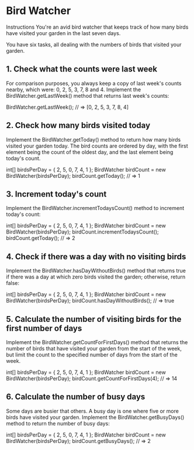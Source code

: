 # Bird Watcher
Instructions
You're an avid bird watcher that keeps track of how many birds have visited your garden in the last seven days.

You have six tasks, all dealing with the numbers of birds that visited your garden.

## 1. Check what the counts were last week
   For comparison purposes, you always keep a copy of last week's counts nearby, which were: 0, 2, 5, 3, 7, 8 and 4. Implement the BirdWatcher.getLastWeek() method that returns last week's counts:

BirdWatcher.getLastWeek();
// => [0, 2, 5, 3, 7, 8, 4]
## 2. Check how many birds visited today
   Implement the BirdWatcher.getToday() method to return how many birds visited your garden today. The bird counts are ordered by day, with the first element being the count of the oldest day, and the last element being today's count.

int[] birdsPerDay = { 2, 5, 0, 7, 4, 1 };
BirdWatcher birdCount = new BirdWatcher(birdsPerDay);
birdCount.getToday();
// => 1
## 3. Increment today's count
   Implement the BirdWatcher.incrementTodaysCount() method to increment today's count:

int[] birdsPerDay = { 2, 5, 0, 7, 4, 1 };
BirdWatcher birdCount = new BirdWatcher(birdsPerDay);
birdCount.incrementTodaysCount();
birdCount.getToday();
// => 2
## 4. Check if there was a day with no visiting birds
   Implement the BirdWatcher.hasDayWithoutBirds() method that returns true if there was a day at which zero birds visited the garden; otherwise, return false:

int[] birdsPerDay = { 2, 5, 0, 7, 4, 1 };
BirdWatcher birdCount = new BirdWatcher(birdsPerDay);
birdCount.hasDayWithoutBirds();
// => true
## 5. Calculate the number of visiting birds for the first number of days
   Implement the BirdWatcher.getCountForFirstDays() method that returns the number of birds that have visited your garden from the start of the week, but limit the count to the specified number of days from the start of the week.

int[] birdsPerDay = { 2, 5, 0, 7, 4, 1 };
BirdWatcher birdCount = new BirdWatcher(birdsPerDay);
birdCount.getCountForFirstDays(4);
// => 14
## 6. Calculate the number of busy days
   Some days are busier that others. A busy day is one where five or more birds have visited your garden. Implement the BirdWatcher.getBusyDays() method to return the number of busy days:

int[] birdsPerDay = { 2, 5, 0, 7, 4, 1 };
BirdWatcher birdCount = new BirdWatcher(birdsPerDay);
birdCount.getBusyDays();
// => 2
